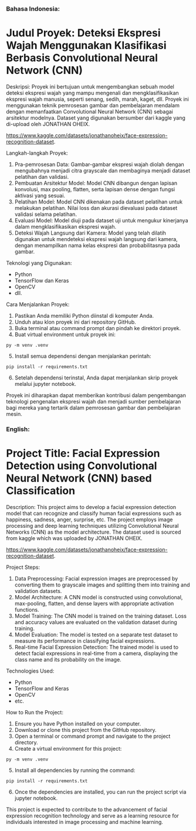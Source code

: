 ### Bahasa Indonesia:
# Judul Proyek: Deteksi Ekspresi Wajah Menggunakan Klasifikasi Berbasis Convolutional Neural Network (CNN)

Deskripsi:
Proyek ini bertujuan untuk mengembangkan sebuah model deteksi ekspresi wajah yang mampu mengenali dan mengklasifikasikan ekspresi wajah manusia, seperti senang, sedih, marah, kaget, dll. Proyek ini menggunakan teknik pemrosesan gambar dan pembelajaran mendalam dengan memanfaatkan Convolutional Neural Network (CNN) sebagai arsitektur modelnya. Dataset yang digunakan bersumber dari kaggle yang di-upload oleh JONATHAN OHEIX.

https://www.kaggle.com/datasets/jonathanoheix/face-expression-recognition-dataset.

Langkah-langkah Proyek:
1. Pra-pemrosesan Data: Gambar-gambar ekspresi wajah diolah dengan mengubahnya menjadi citra grayscale dan membaginya menjadi dataset pelatihan dan validasi.
2. Pembuatan Arsitektur Model: Model CNN dibangun dengan lapisan konvolusi, max pooling, flatten, serta lapisan dense dengan fungsi aktivasi yang sesuai.
3. Pelatihan Model: Model CNN dikenakan pada dataset pelatihan untuk melakukan pelatihan. Nilai loss dan akurasi dievaluasi pada dataset validasi selama pelatihan.
4. Evaluasi Model: Model diuji pada dataset uji untuk mengukur kinerjanya dalam mengklasifikasikan ekspresi wajah.
5. Deteksi Wajah Langsung dari Kamera: Model yang telah dilatih digunakan untuk mendeteksi ekspresi wajah langsung dari kamera, dengan menampilkan nama kelas ekspresi dan probabilitasnya pada gambar.

Teknologi yang Digunakan:
- Python
- TensorFlow dan Keras
- OpenCV
- dll.

Cara Menjalankan Proyek:
1. Pastikan Anda memiliki Python diinstal di komputer Anda.
2. Unduh atau klon proyek ini dari repository GitHub.
3. Buka terminal atau command prompt dan pindah ke direktori proyek.
4. Buat virtual environment untuk proyek ini:
```
py -m venv .venv
```
5. Install semua dependensi dengan menjalankan perintah:
```
pip install -r requirements.txt
```
6. Setelah dependensi terinstal, Anda dapat menjalankan skrip proyek melalui jupyter notebook.

Proyek ini diharapkan dapat memberikan kontribusi dalam pengembangan teknologi pengenalan ekspresi wajah dan menjadi sumber pembelajaran bagi mereka yang tertarik dalam pemrosesan gambar dan pembelajaran mesin.


### English:
# Project Title: Facial Expression Detection using Convolutional Neural Network (CNN) based Classification

Description:
This project aims to develop a facial expression detection model that can recognize and classify human facial expressions such as happiness, sadness, anger, surprise, etc. The project employs image processing and deep learning techniques utilizing Convolutional Neural Networks (CNN) as the model architecture. The dataset used is sourced from kaggle which was uploaded by JONATHAN OHEIX.

https://www.kaggle.com/datasets/jonathanoheix/face-expression-recognition-dataset.

Project Steps:
1. Data Preprocessing: Facial expression images are preprocessed by converting them to grayscale images and splitting them into training and validation datasets.
2. Model Architecture: A CNN model is constructed using convolutional, max-pooling, flatten, and dense layers with appropriate activation functions.
3. Model Training: The CNN model is trained on the training dataset. Loss and accuracy values are evaluated on the validation dataset during training.
4. Model Evaluation: The model is tested on a separate test dataset to measure its performance in classifying facial expressions.
5. Real-time Facial Expression Detection: The trained model is used to detect facial expressions in real-time from a camera, displaying the class name and its probability on the image.

Technologies Used:
- Python
- TensorFlow and Keras
- OpenCV
- etc.

How to Run the Project:
1. Ensure you have Python installed on your computer.
2. Download or clone this project from the GitHub repository.
3. Open a terminal or command prompt and navigate to the project directory.
4. Create a virtual environment for this project:
```
py -m venv .venv
```
5. Install all dependencies by running the command:
```
pip install -r requirements.txt
```
6. Once the dependencies are installed, you can run the project script via jupyter notebook.

This project is expected to contribute to the advancement of facial expression recognition technology and serve as a learning resource for individuals interested in image processing and machine learning.
